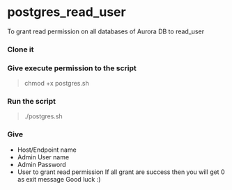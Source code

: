 # postgres_read_user
To grant read permission on all databases of Aurora DB to read_user
### Clone it
### Give execute permission to the script
> chmod +x postgres.sh
### Run the script
> ./postgres.sh
### Give
 - Host/Endpoint name
 - Admin User name
 - Admin Password
 - User to grant read permission
If all grant are success then you will get 0 as exit message 
Good luck :)
